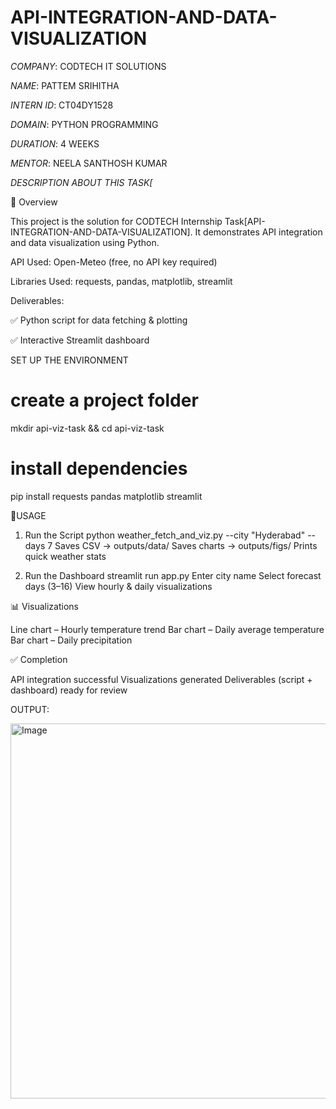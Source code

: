 # API-INTEGRATION-AND-DATA-VISUALIZATION

*COMPANY*: CODTECH IT SOLUTIONS

*NAME*: PATTEM SRIHITHA

*INTERN ID*:  CT04DY1528

*DOMAIN*:  PYTHON PROGRAMMING

*DURATION*: 4 WEEKS

*MENTOR*: NEELA SANTHOSH KUMAR

*DESCRIPTION ABOUT THIS TASK[*

📌 Overview

This project is the solution for CODTECH Internship Task[API-INTEGRATION-AND-DATA-VISUALIZATION].
It demonstrates API integration and data visualization using Python.

API Used: Open-Meteo (free, no API key required)

Libraries Used: requests, pandas, matplotlib, streamlit

Deliverables:

✅ Python script for data fetching & plotting

✅ Interactive Streamlit dashboard

SET UP THE ENVIRONMENT

# create a project folder
mkdir api-viz-task && cd api-viz-task

# install dependencies
pip install requests pandas matplotlib streamlit

🚀USAGE

1. Run the Script
python weather_fetch_and_viz.py --city "Hyderabad" --days 7
Saves CSV → outputs/data/
Saves charts → outputs/figs/
Prints quick weather stats

2. Run the Dashboard
streamlit run app.py
Enter city name
Select forecast days (3–16)
View hourly & daily visualizations

📊 Visualizations

Line chart – Hourly temperature trend
Bar chart – Daily average temperature
Bar chart – Daily precipitation

✅ Completion

API integration successful
Visualizations generated
Deliverables (script + dashboard) ready for review

OUTPUT:

<img width="1650" height="600" alt="Image" src="https://github.com/user-attachments/assets/9c13cb41-0e13-44fd-95c4-ab615c16eed8" />



















